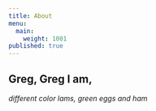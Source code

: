 ```yaml
---
title: About
menu:
  main:
    weight: 1001
published: true
---
```




## Greg, Greg I am,
*different color lams, green eggs and ham*







